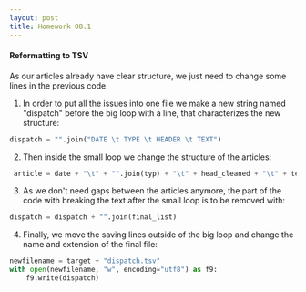 ```yaml
---
layout: post
title: Homework 08.1
---
```


#### Reformatting to TSV



As our articles already have clear structure, we just need to change some lines in the previous code.  
1) In order to put all the issues into one file we make a new string named "dispatch" before the big loop with a line, that characterizes the new structure:
```python
dispatch = "".join("DATE \t TYPE \t HEADER \t TEXT")
```
2) Then inside the small loop we change the structure of the articles:
```python
 article = date + "\t" + "".join(typ) + "\t" + head_cleaned + "\t" + text_cleaned + "\n"
```
3) As we don't need gaps between the articles anymore, the part of the code with breaking the text after the small loop is to be removed with:
```python
dispatch = dispatch + "".join(final_list)
```
4) Finally, we move the saving lines outside of the big loop and change the name and extension of the final file:
```python
newfilename = target + "dispatch.tsv"
with open(newfilename, "w", encoding="utf8") as f9:
    f9.write(dispatch)
```
